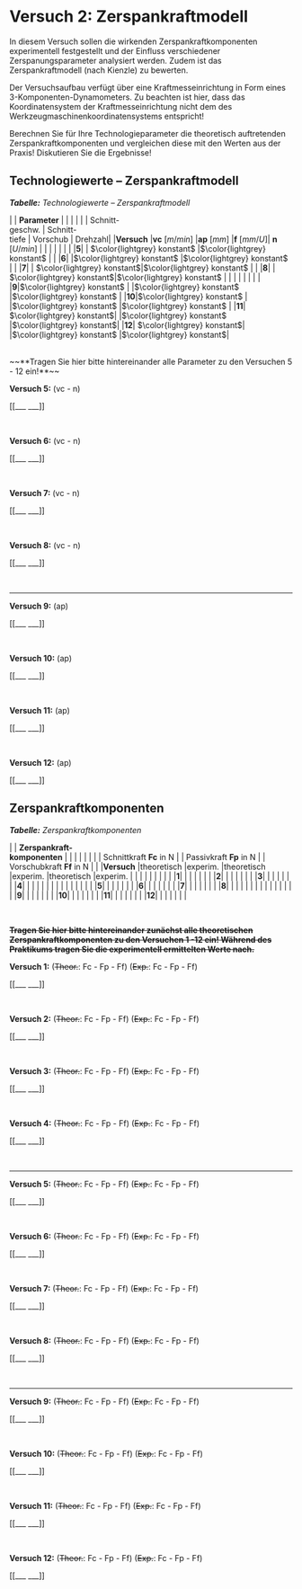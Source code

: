 <!--

author:   Nancy Brinkmann, Ronny Stolze

email:    nancy.brinkmann@hs-magdeburg.de, ronny.stolze@hs-magdeburg.de

version:  1.0.0

language: de_DE

narrator: DE FEMALE

-->

# Versuch 2: Zerspankraftmodell

In diesem Versuch sollen die wirkenden Zerspankraftkomponenten experimentell festgestellt und der Einfluss
verschiedener Zerspanungsparameter analysiert werden. Zudem ist das Zerspankraftmodell (nach Kienzle) zu bewerten.

Der Versuchsaufbau verfügt über eine Kraftmesseinrichtung in Form eines 3-Komponenten-Dynamometers. Zu beachten ist hier, dass das Koordinatensystem der Kraftmesseinrichtung nicht dem des
Werkzeugmaschinenkoordinatensystems entspricht!

Berechnen Sie für Ihre Technologieparameter die theoretisch
auftretenden Zerspankraftkomponenten und vergleichen diese mit den Werten aus der Praxis! Diskutieren Sie die
Ergebnisse!

## Technologiewerte – Zerspankraftmodell

<!--
style="font-size: 14px; border-color: black; width: 100%; margin: 0.25em 1;"
-->
***Tabelle:*** *Technologiewerte – Zerspankraftmodell*

<!--
style="width: 100%; "
-->
| | **Parameter** | | | |
| | Schnitt- <br/> geschw. | Schnitt- <br/> tiefe | Vorschub | Drehzahl|
|**Versuch** |**vc** $[m/min]$ |**ap** $[mm]$ |**f** $[mm/U]$| **n** $[U/min]$ |
| | | | | |
|**5**| | $\color{lightgrey} konstant$ |$\color{lightgrey} konstant$ | |
|**6**| |$\color{lightgrey} konstant$ |$\color{lightgrey} konstant$ | |
|**7**| | $\color{lightgrey} konstant$|$\color{lightgrey} konstant$ | |
|**8**| | $\color{lightgrey} konstant$|$\color{lightgrey} konstant$ | |
| | | | | |
|**9**|$\color{lightgrey} konstant$ | |$\color{lightgrey} konstant$ |$\color{lightgrey} konstant$ |
|**10**|$\color{lightgrey} konstant$ | |$\color{lightgrey} konstant$ |$\color{lightgrey} konstant$ |
|**11**| $\color{lightgrey} konstant$| |$\color{lightgrey} konstant$ |$\color{lightgrey} konstant$|
|**12**| $\color{lightgrey} konstant$| |$\color{lightgrey} konstant$ |$\color{lightgrey} konstant$|


<br/>
~~**Tragen Sie hier bitte hintereinander alle Parameter zu den Versuchen 5 - 12 ein!**~~

**Versuch 5:** (vc - n)

[[___ ___]]

<br/>

**Versuch 6:** (vc - n)

[[___ ___]]

<br/>

**Versuch 7:** (vc - n)

[[___ ___]]

<br/>

**Versuch 8:** (vc - n)

[[___ ___]]

<br/>

---------------


**Versuch 9:** (ap)

[[___ ___]]

<br/>

**Versuch 10:** (ap)

[[___ ___]]

<br/>

**Versuch 11:** (ap)

[[___ ___]]

<br/>

**Versuch 12:** (ap)

[[___ ___]]


## Zerspankraftkomponenten

<!--
style="font-size: 14px; width: 100%; margin: 0.25em 1;"
-->
***Tabelle:*** *Zerspankraftkomponenten*

<!--
style="width: 100%; "
-->
| | **Zerspankraft-<br/> komponenten** | | | | | |
| | Schnittkraft **Fc** in N  | | Passivkraft **Fp** in N | | Vorschubkraft **Ff** in N | |
|**Versuch** |theoretisch |experim. |theoretisch |experim. |theoretisch |experim. |
| | | | | | | |
|**1**| | | | | | |
|**2**| | | | | | |
|**3**| | | | | | |
|**4**| | | | | | |
| | | | | | | |
|**5**| | | | | | |
|**6**| | | | | | |
|**7**| | | | | | |
|**8**| | | | | | |
| | | | | | | |
|**9**| | | | | | |
|**10**| | | | | | |
|**11**| | | | | | |
|**12**| | | | | | |

<br/>

~~**Tragen Sie hier bitte hintereinander zunächst alle ~~theoretischen~~ Zerspankraftkomponenten zu den Versuchen 1 -12 ein! Während des Praktikums tragen Sie die experimentell ermittelten Werte nach.**~~

**Versuch 1:** (~~Theor.~~: Fc - Fp - Ff) (~~Exp.~~: Fc - Fp - Ff)

[[___ ___]]

<br/>


**Versuch 2:** (~~Theor.~~: Fc - Fp - Ff) (~~Exp.~~: Fc - Fp - Ff)

[[___ ___]]

<br/>


**Versuch 3:** (~~Theor.~~: Fc - Fp - Ff) (~~Exp.~~: Fc - Fp - Ff)

[[___ ___]]

<br/>


**Versuch 4:** (~~Theor.~~: Fc - Fp - Ff) (~~Exp.~~: Fc - Fp - Ff)

[[___ ___]]

<br/>

---

**Versuch 5:** (~~Theor.~~: Fc - Fp - Ff) (~~Exp.~~: Fc - Fp - Ff)

[[___ ___]]

<br/>


**Versuch 6:** (~~Theor.~~: Fc - Fp - Ff) (~~Exp.~~: Fc - Fp - Ff)

[[___ ___]]

<br/>


**Versuch 7:** (~~Theor.~~: Fc - Fp - Ff) (~~Exp.~~: Fc - Fp - Ff)

[[___ ___]]

<br/>

**Versuch 8:** (~~Theor.~~: Fc - Fp - Ff) (~~Exp.~~: Fc - Fp - Ff)

[[___ ___]]

<br/>

---
**Versuch 9:** (~~Theor.~~: Fc - Fp - Ff) (~~Exp.~~: Fc - Fp - Ff)

[[___ ___]]

<br/>


**Versuch 10:** (~~Theor.~~: Fc - Fp - Ff) (~~Exp.~~: Fc - Fp - Ff)

[[___ ___]]

<br/>


**Versuch 11:** (~~Theor.~~: Fc - Fp - Ff) (~~Exp.~~: Fc - Fp - Ff)

[[___ ___]]

<br/>


**Versuch 12:** (~~Theor.~~: Fc - Fp - Ff) (~~Exp.~~: Fc - Fp - Ff)

[[___ ___]]
